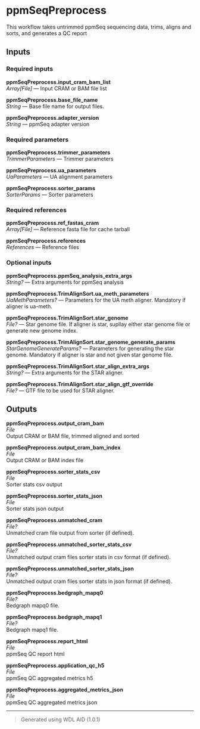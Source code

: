 # ppmSeqPreprocess
This workflow takes untrimmed ppmSeq sequencing data, trims, aligns and sorts, and generates a QC report

## Inputs

### Required inputs
<p name="ppmSeqPreprocess.input_cram_bam_list">
        <b>ppmSeqPreprocess.input_cram_bam_list</b><br />
        <i>Array[File] </i> &mdash; 
         Input CRAM or BAM file list <br /> 
</p>
<p name="ppmSeqPreprocess.base_file_name">
        <b>ppmSeqPreprocess.base_file_name</b><br />
        <i>String </i> &mdash; 
         Base file name for output files. <br /> 
</p>
<p name="ppmSeqPreprocess.adapter_version">
        <b>ppmSeqPreprocess.adapter_version</b><br />
        <i>String </i> &mdash; 
         ppmSeq adapter version <br /> 
</p>

### Required parameters
<p name="ppmSeqPreprocess.trimmer_parameters">
        <b>ppmSeqPreprocess.trimmer_parameters</b><br />
        <i>TrimmerParameters </i> &mdash; 
         Trimmer parameters <br /> 
</p>
<p name="ppmSeqPreprocess.ua_parameters">
        <b>ppmSeqPreprocess.ua_parameters</b><br />
        <i>UaParameters </i> &mdash; 
         UA alignment parameters <br /> 
</p>
<p name="ppmSeqPreprocess.sorter_params">
        <b>ppmSeqPreprocess.sorter_params</b><br />
        <i>SorterParams </i> &mdash; 
         Sorter parameters <br /> 
</p>

### Required references
<p name="ppmSeqPreprocess.ref_fastas_cram">
        <b>ppmSeqPreprocess.ref_fastas_cram</b><br />
        <i>Array[File] </i> &mdash; 
         Reference fasta file for cache tarball <br /> 
</p>
<p name="ppmSeqPreprocess.references">
        <b>ppmSeqPreprocess.references</b><br />
        <i>References </i> &mdash; 
         Reference files <br /> 
</p>

### Optional inputs
<p name="ppmSeqPreprocess.ppmSeq_analysis_extra_args">
        <b>ppmSeqPreprocess.ppmSeq_analysis_extra_args</b><br />
        <i>String? </i> &mdash; 
         Extra arguments for ppmSeq analysis <br /> 
</p>
<p name="ppmSeqPreprocess.TrimAlignSort.ua_meth_parameters">
        <b>ppmSeqPreprocess.TrimAlignSort.ua_meth_parameters</b><br />
        <i>UaMethParameters? </i> &mdash; 
         Parameters for the UA meth aligner. Mandatory if aligner is ua-meth. <br /> 
</p>
<p name="ppmSeqPreprocess.TrimAlignSort.star_genome">
        <b>ppmSeqPreprocess.TrimAlignSort.star_genome</b><br />
        <i>File? </i> &mdash; 
         Star genome file. If aligner is star, supllay either star genome file or generate new genome index. <br /> 
</p>
<p name="ppmSeqPreprocess.TrimAlignSort.star_genome_generate_params">
        <b>ppmSeqPreprocess.TrimAlignSort.star_genome_generate_params</b><br />
        <i>StarGenomeGenerateParams? </i> &mdash; 
         Parameters for generating the star genome. Mandatory if aligner is star and not given star genome file. <br /> 
</p>
<p name="ppmSeqPreprocess.TrimAlignSort.star_align_extra_args">
        <b>ppmSeqPreprocess.TrimAlignSort.star_align_extra_args</b><br />
        <i>String? </i> &mdash; 
         Extra arguments for the STAR aligner. <br /> 
</p>
<p name="ppmSeqPreprocess.TrimAlignSort.star_align_gtf_override">
        <b>ppmSeqPreprocess.TrimAlignSort.star_align_gtf_override</b><br />
        <i>File? </i> &mdash; 
         GTF file to be used for STAR aligner. <br /> 
</p>
</details>


## Outputs
<p name="ppmSeqPreprocess.output_cram_bam">
        <b>ppmSeqPreprocess.output_cram_bam</b><br />
        <i>File</i><br />
        Output CRAM or BAM file, trimmed aligned and sorted
</p>
<p name="ppmSeqPreprocess.output_cram_bam_index">
        <b>ppmSeqPreprocess.output_cram_bam_index</b><br />
        <i>File</i><br />
        Output CRAM or BAM index file
</p>
<p name="ppmSeqPreprocess.sorter_stats_csv">
        <b>ppmSeqPreprocess.sorter_stats_csv</b><br />
        <i>File</i><br />
        Sorter stats csv output
</p>
<p name="ppmSeqPreprocess.sorter_stats_json">
        <b>ppmSeqPreprocess.sorter_stats_json</b><br />
        <i>File</i><br />
        Sorter stats json output
</p>
<p name="ppmSeqPreprocess.unmatched_cram">
        <b>ppmSeqPreprocess.unmatched_cram</b><br />
        <i>File?</i><br />
        Unmatched cram file output from sorter (if defined).
</p>
<p name="ppmSeqPreprocess.unmatched_sorter_stats_csv">
        <b>ppmSeqPreprocess.unmatched_sorter_stats_csv</b><br />
        <i>File?</i><br />
        Unmatched output cram files sorter stats in csv format (if defined).
</p>
<p name="ppmSeqPreprocess.unmatched_sorter_stats_json">
        <b>ppmSeqPreprocess.unmatched_sorter_stats_json</b><br />
        <i>File?</i><br />
        Unmatched output cram files sorter stats in json format (if defined).
</p>
<p name="ppmSeqPreprocess.bedgraph_mapq0">
        <b>ppmSeqPreprocess.bedgraph_mapq0</b><br />
        <i>File?</i><br />
        Bedgraph mapq0 file.
</p>
<p name="ppmSeqPreprocess.bedgraph_mapq1">
        <b>ppmSeqPreprocess.bedgraph_mapq1</b><br />
        <i>File?</i><br />
        Bedgraph mapq1 file.
</p>
<p name="ppmSeqPreprocess.report_html">
        <b>ppmSeqPreprocess.report_html</b><br />
        <i>File</i><br />
        ppmSeq QC report html
</p>
<p name="ppmSeqPreprocess.application_qc_h5">
        <b>ppmSeqPreprocess.application_qc_h5</b><br />
        <i>File</i><br />
        ppmSeq QC aggregated metrics h5
</p>
<p name="ppmSeqPreprocess.aggregated_metrics_json">
        <b>ppmSeqPreprocess.aggregated_metrics_json</b><br />
        <i>File</i><br />
        ppmSeq QC aggregated metrics json
</p>

<hr />

> Generated using WDL AID (1.0.1)
